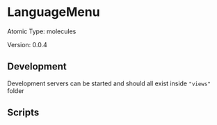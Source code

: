# LanguageMenu

Atomic Type: molecules

Version: 0.0.4

## Development

Development servers can be started and should all exist inside `"views"` folder

## Scripts
